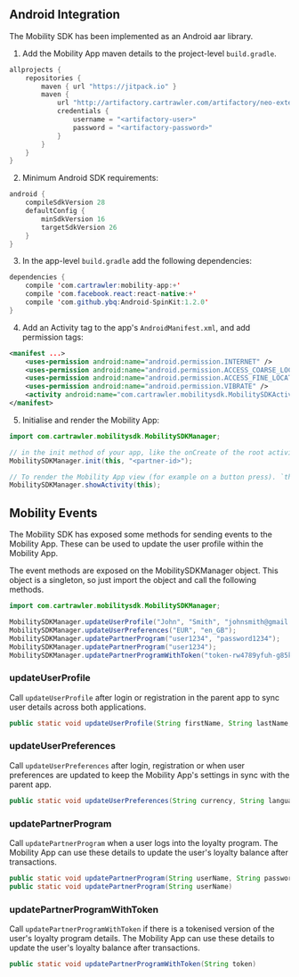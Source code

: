 ## Android Integration

The Mobility SDK has been implemented as an Android aar library.

1. Add the Mobility App maven details to the project-level `build.gradle`.

```java
allprojects {
    repositories {
        maven { url "https://jitpack.io" }
        maven {
            url "http://artifactory.cartrawler.com/artifactory/neo-external"
            credentials {
                username = "<artifactory-user>"
                password = "<artifactory-password>"
            }
        }
    }
}
```

2. Minimum Android SDK requirements:

```java
android {
    compileSdkVersion 28
    defaultConfig {
        minSdkVersion 16
        targetSdkVersion 26
    }
}
```

3. In the app-level `build.gradle` add the following dependencies:

```java
dependencies {
    compile 'com.cartrawler:mobility-app:+'
    compile 'com.facebook.react:react-native:+'
    compile 'com.github.ybq:Android-SpinKit:1.2.0'
}
```

4. Add an Activity tag to the app's `AndroidManifest.xml`, and add permission tags:

```xml
<manifest ...>
    <uses-permission android:name="android.permission.INTERNET" />
    <uses-permission android:name="android.permission.ACCESS_COARSE_LOCATION" />
    <uses-permission android:name="android.permission.ACCESS_FINE_LOCATION" />
    <uses-permission android:name="android.permission.VIBRATE" />
    <activity android:name="com.cartrawler.mobilitysdk.MobilitySDKActivity"/>
</manifest>
```

5. Initialise and render the Mobility App:

```java
import com.cartrawler.mobilitysdk.MobilitySDKManager;

// in the init method of your app, like the onCreate of the root activity. `this` should be an Android Activity.
MobilitySDKManager.init(this, "<partner-id>");

// To render the Mobility App view (for example on a button press). `this` should be an Android Activity.
MobilitySDKManager.showActivity(this);
```

## Mobility Events

The Mobility SDK has exposed some methods for sending events to the Mobility App. These can be used to update the user profile within the Mobility App.

The event methods are exposed on the MobilitySDKManager object. This object is a singleton, so just import the object and call the following methods.

```java
import com.cartrawler.mobilitysdk.MobilitySDKManager;
```

```java
MobilitySDKManager.updateUserProfile("John", "Smith", "johnsmith@gmail.com", "35312345689");
MobilitySDKManager.updateUserPreferences("EUR", "en_GB");
MobilitySDKManager.updatePartnerProgram("user1234", "password1234");
MobilitySDKManager.updatePartnerProgram("user1234");
MobilitySDKManager.updatePartnerProgramWithToken("token-rw4789yfuh-g85kj");
```

### updateUserProfile

Call `updateUserProfile` after login or registration in the parent app to sync user details across both applications.

```java
public static void updateUserProfile(String firstName, String lastName, String email, String phoneNumber)
```

### updateUserPreferences

Call `updateUserPreferences` after login, registration or when user preferences are updated to keep the Mobility App's settings in sync with the parent app.

```java
public static void updateUserPreferences(String currency, String language)
```

### updatePartnerProgram

Call `updatePartnerProgram` when a user logs into the loyalty program. The Mobility App can use these details to update the user's loyalty balance after transactions.

```java
public static void updatePartnerProgram(String userName, String password)
public static void updatePartnerProgram(String userName)
```

### updatePartnerProgramWithToken

Call `updatePartnerProgramWithToken` if there is a tokenised version of the user's loyalty program details. The Mobility App can use these details to update the user's loyalty balance after transactions.

```java
public static void updatePartnerProgramWithToken(String token)
```
